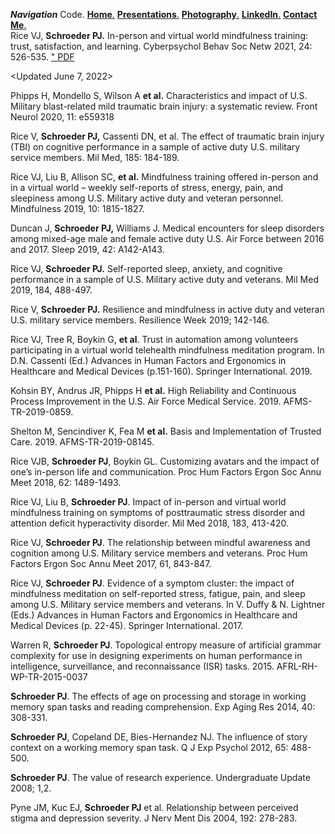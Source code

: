 ***Navigation*** Code.     <a href="https://pjschroeder.github.io/" target="_blank">**Home**.</a>    <a href="https://pjschroeder.github.io/Presentations/" target="_blank">**Presentations**.</a>    <a href="https://photos.google.com/share/AF1QipMlbI0EBOjB_aAF47elFRw6auyFfGQED7eiJW50X7RrzaCXsA_0qe4GkIQfop1mFg?key=eVNndHNfLWRMT3VRamx6YjRPRWxWZTNjRGtXWWRn" target="_blank">**Photography**.</a>   <a href="https://www.linkedin.com/in/paul-j-schroeder-020b1316/" target="_blank">**LinkedIn**.</a>     <a href="schroed9@gmail.com" target="_blank">**Contact Me**.</a>   
Rice VJ, **Schroeder PJ.** In-person and virtual world mindfulness training: trust, satisfaction, and learning. Cyberpsychol Behav Soc Netw 2021, 24: 526-535.  <a href="https://github.com/pjschroeder/Publications/blob/main/Rice_2021_In%20Person%20and%20Virtual%20World%20Mindfulness%20Training%20Trust%20Satisfaction%20and%20Learning.pdf" target="\_blank">" PDF</a>


<Updated June 7, 2022>

Phipps H, Mondello S, Wilson A **et al.** Characteristics and impact of U.S. Military blast-related mild traumatic brain injury: a systematic review. Front Neurol 2020, 11: e559318

Rice V, **Schroeder PJ,** Cassenti DN, et al. The effect of traumatic brain injury (TBI) on cognitive performance in a sample of active duty U.S. military service members. Mil Med, 185: 184-189.

Rice VJ, Liu B, Allison SC, **et al.** Mindfulness training offered in-person and in a virtual world – weekly self-reports of stress, energy, pain, and sleepiness among U.S. Military active duty and veteran personnel. Mindfulness 2019, 10: 1815-1827. 

Duncan J, **Schroeder PJ,** Williams J. Medical encounters for sleep disorders among mixed-age male and female active duty U.S. Air Force between 2016 and 2017. Sleep 2019, 42: A142-A143. 

Rice VJ, **Schroeder PJ.** Self-reported sleep, anxiety, and cognitive performance in a sample of U.S. Military active duty and veterans. Mil Med 2019, 184, 488-497. 

Rice V, **Schroeder PJ.** Resilience and mindfulness in active duty and veteran U.S. military service members. Resilience Week 2019; 142-146.

Rice VJ, Tree R, Boykin G, **et al**. Trust in automation among volunteers participating in a virtual world telehealth mindfulness meditation program. In D.N. Cassenti (Ed.) Advances in Human Factors and Ergonomics in Healthcare and Medical Devices (p.151-160). Springer International. 2019.

Kohsin BY, Andrus JR, Phipps H **et al.** High Reliability and Continuous Process Improvement in the U.S. Air Force Medical Service. 2019. AFMS-TR-2019-0859.

Shelton M, Sencindiver K, Fea M **et al.** Basis and Implementation of Trusted Care. 2019. AFMS-TR-2019-08145.

Rice VJB, **Schroeder PJ**, Boykin GL. Customizing avatars and the impact of one’s in-person life and communication. Proc Hum Factors Ergon Soc Annu Meet 2018, 62: 1489-1493. 

Rice VJ, Liu B, **Schroeder PJ**. Impact of in-person and virtual world mindfulness training on symptoms of posttraumatic stress disorder and attention deficit hyperactivity disorder. Mil Med 2018, 183, 413-420. 

Rice VJ, **Schroeder PJ**. The relationship between mindful awareness and cognition among U.S. Military service members and veterans. Proc Hum Factors Ergon Soc Annu Meet 2017, 61, 843-847. 

Rice VJ, **Schroeder PJ**. Evidence of a symptom cluster: the impact of mindfulness meditation on self-reported stress, fatigue, pain, and sleep among U.S. Military service members and veterans. In V. Duffy & N. Lightner (Eds.) Advances in Human Factors and Ergonomics in Healthcare and Medical Devices (p. 22-45). Springer International. 2017. 

Warren R, **Schroeder PJ**. Topological entropy measure of artificial grammar complexity for use in designing experiments on human performance in intelligence, surveillance, and reconnaissance (ISR) tasks. 2015. AFRL-RH-WP-TR-2015-0037 

**Schroeder PJ**. The effects of age on processing and storage in working memory span tasks and reading comprehension. Exp Aging Res 2014, 40: 308-331. 

**Schroeder PJ**, Copeland DE, Bies-Hernandez NJ. The influence of story context on a working memory span task. Q J Exp Psychol 2012, 65: 488-500. 

**Schroeder PJ**. The value of research experience. Undergraduate Update 2008; 1,2. 

Pyne JM, Kuc EJ, **Schroeder PJ** et al. Relationship between perceived stigma and depression severity. J Nerv Ment Dis 2004, 192: 278-283.
